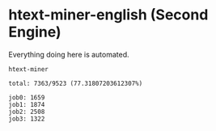 # htext-miner-english (Second Engine)

Everything doing here is automated.

```
htext-miner

total: 7363/9523 (77.31807203612307%)

job0: 1659
job1: 1874
job2: 2508
job3: 1322
```